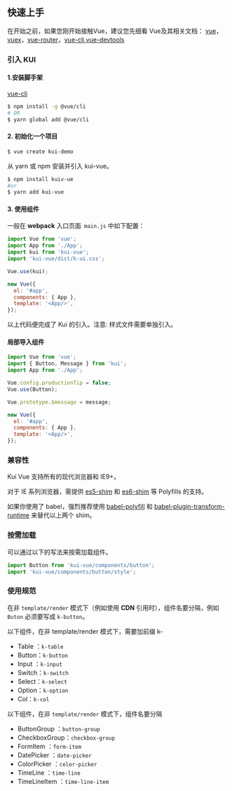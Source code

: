 ## 快速上手

在开始之前，如果您刚开始接触Vue，建议您先细看 Vue及其相关文档： [vue](https://vuejs.org)，[vuex](https://vuex.vuejs.org)，[vue-router](http://router.vuejs.org/)，[vue-cli](https://cli.vuejs.org/),[vue-devtools](https://github.com/vuejs/vue-devtools)

### 引入 KUI

#### 1.安装脚手架

[vue-cli](https://github.com/vuejs/vue-cli)

```sh
$ npm install -g @vue/cli
# OR
$ yarn global add @vue/cli
```

#### 2. 初始化一个项目

```sh
$ vue create kui-demo
```

从 yarn 或 npm 安装并引入 kui-vue。

```sh
$ npm install kuiv-ue
#or
$ yarn add kui-vue
```
#### 3. 使用组件

一般在 **webpack** 入口页面` main.js` 中如下配置：

```js
import Vue from 'vue';
import App from './App';
import kui from 'kui-vue'; 
import 'kui-vue/dist/k-ui.css'; 

Vue.use(kui);

new Vue({
  el: '#app',
  components: { App },
  template: '<App/>',
});
```

以上代码便完成了 Kui 的引入。注意: 样式文件需要单独引入。

#### 局部导入组件

```js
import Vue from 'vue';
import { Button, Message } from 'kui';
import App from './App';

Vue.config.productionTip = false;
Vue.use(Button);

Vue.prototype.$message = message;

new Vue({
  el: '#app',
  components: { App },
  template: '<App/>',
});
```

### 兼容性
Kui Vue 支持所有的现代浏览器和 IE9+。

对于 IE 系列浏览器，需提供 [es5-shim](https://github.com/es-shims/es5-shim) 和 [es6-shim](https://github.com/paulmillr/es6-shim) 等 Polyfills 的支持。

如果你使用了 babel，强烈推荐使用 [babel-polyfill](https://babeljs.io/docs/usage/polyfill/) 和 [babel-plugin-transform-runtime](https://babeljs.io/docs/plugins/transform-runtime/) 来替代以上两个 shim。

### 按需加载 

可以通过以下的写法来按需加载组件。

```js
import Button from 'kui-vue/components/button';
import 'kui-vue/components/button/style'; 
```

### 使用规范 
在非 `template/render` 模式下（例如使用 **CDN** 引用时），组件名要分隔，例如
`Buton` 必须要写成 `k-button`。

以下组件，在非 template/render 模式下，需要加前缀 k-
- Table ：`k-table`
- Button：`k-button`
- Input ：`k-input`
- Switch：`k-switch`
- Select：`k-select`
- Option：`k-option`
- Col：`k-col`

以下组件，在非 `template/render` 模式下，组件名要分隔
- ButtonGroup ：`button-group`
- CheckboxGroup：`checkbox-group`
- FormItem ：`form-item`
- DatePicker ：`date-picker`
- ColorPicker ：`color-picker`
- TimeLine ：`time-line`
- TimeLineItem ：`time-line-item`
 